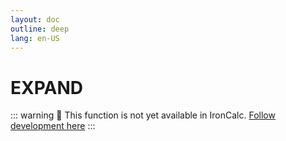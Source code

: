 ```yaml
---
layout: doc
outline: deep
lang: en-US
---
```


# EXPAND

::: warning
🚧 This function is not yet available in IronCalc.
[Follow development here](https://github.com/ironcalc/IronCalc/labels/Functions)
:::